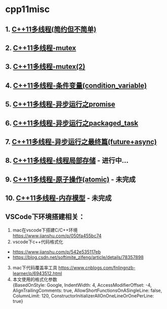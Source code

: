 # cpp11misc

## 1. [C++11多线程(简约但不简单)](./01-thread.MD)
## 2. [C++11多线程-mutex](./02-mutex.MD)
## 3. [C++11多线程-mutex(2)](./03-mutex-2.MD)
## 4. [C++11多线程-条件变量(condition_variable)](./04-condition_variable.MD)
## 5. [C++11多线程-异步运行之promise](./05-async-1-promise.MD)
## 6. [C++11多线程-异步运行之packaged_task](./05-async-2-packaged_task.MD)
## 7. [C++11多线程-异步运行之最终篇(future+async)](./05-async-3-future.MD)
## 8. [C++11多线程-线程局部存储](./06-thread_local.MD) - 进行中...
## 9. [C++11多线程-原子操作(atomic)](./07-atomic.MD) - 未完成
## 10. [C++11多线程-内存模型](./08-memory.MD) - 未完成

##
## VSCode下环境搭建相关：
1. mac在vscode下搭建C/C++环境 https://www.jianshu.com/p/050fa455bc74
2. vscode下c++代码格式化
 * https://www.jianshu.com/p/542e535117eb
 * https://blog.csdn.net/softimite_zifeng/article/details/78357898
3. mac下代码覆盖率工具 https://www.cnblogs.com/fnlingnzb-learner/p/6943512.html
4. 本文使用的格式化参数<br/>
{BasedOnStyle: Google, IndentWidth: 4, AccessModifierOffset: -4, AlignTrailingComments: true, AllowShortFunctionsOnASingleLine: false, ColumnLimit: 120, ConstructorInitializerAllOnOneLineOrOnePerLine: true}
